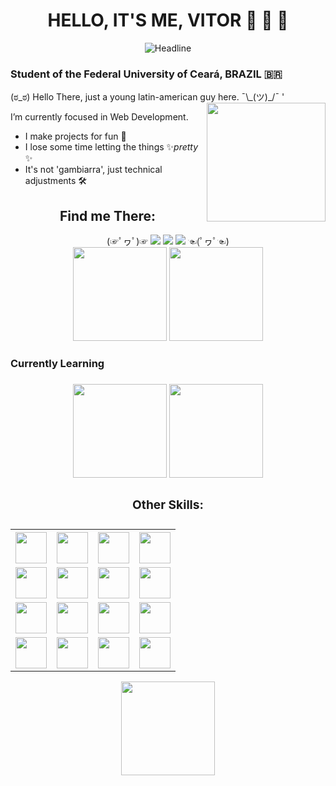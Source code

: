 <!-- Portfolio Presentation -->
<h1 align="center">HELLO, IT'S ME, VITOR 👋 👋 👋</h1>
<div align=center>
  <img src="https://readme-typing-svg.herokuapp.com?color=%236FDA44&size=32&center=true&vCenter=true&width=600&height=50&lines=Information+Systems+Student;Back-End+Developer;Problem+Solver;Freelancer;" alt="Headline"/>
</div>

<h3> Student of the Federal University of Ceará, BRAZIL 🇧🇷 </h3>
(ಠ_ಠ) Hello There, just a young latin-american guy here. ¯\_(ツ)_/¯
'
<img src="https://github.com/TheDudeThatCode/TheDudeThatCode/blob/master/Assets/Developer.gif" align="right" width="190">

I’m currently focused in Web Development.
- I make projects for fun 👀
- I lose some time letting the things ✨*pretty* ✨
- It's not 'gambiarra', just technical adjustments 🛠

<!-- Portfolio Contact Grid -->
<div>
  <div align="center">
    <h2><strong>Find me There:</strong></h2>
    (☞ﾟヮﾟ)☞ 
    <a href="https://www.instagram.com/u.vito.duarte/" target="_blank"><img src="https://img.shields.io/badge/-Instagram-%23E4405F?style=for-the-badge&logo=instagram&logoColor=white" target="_blank"></a>
    <a href = "mailto:v02hx10@gmail.com"><img src="https://img.shields.io/badge/-Gmail-%23333?style=for-the-badge&logo=gmail&logoColor=white" target="_blank"></a>
    <a href="https://www.linkedin.com/in/vitor-hugo-1601bb21a" target="_blank"><img src="https://img.shields.io/badge/-LinkedIn-%230077B5?style=for-the-badge&logo=linkedin&logoColor=white" target="_blank"></a>
    ☜(ﾟヮﾟ☜)
  </div>
  <div align="center">
      <img height="150em" src="https://github-readme-streak-stats.herokuapp.com/?user=Vitor-labs&layout=compact&langs_count=7&theme=tokyonight" />
      <img height="150em" src="https://github-readme-stats.vercel.app/api?username=Vitor-labs&show_icons=true&theme=tokyonight&include_all_commits=true&count_private=true" />
    <br/>
  </div>
</div>

<h3><strong>Currently Learning</strong><h3>
<div align="center">
  <img height="150em" src="https://user-images.githubusercontent.com/75076312/164616814-c4fa6b0a-d74b-46bc-a706-7baf07d72e53.png" />
  <img height="150em" src="https://res.cloudinary.com/practicaldev/image/fetch/s--JbQUn8ex--/c_imagga_scale,f_auto,fl_progressive,h_420,q_auto,w_1000/https://dev-to-uploads.s3.amazonaws.com/i/dl31pl15hyopctr0r2zc.png" />
  <h3><strong>Other Skills:</strong><h3>
  <table>
    <tr>
      <th><img align="center" width="50" height="50" src="https://cdn.jsdelivr.net/gh/devicons/devicon/icons/amazonwebservices/amazonwebservices-original.svg"/></th>
      <th><img align="center" width="50" height="50" src="https://cdn.jsdelivr.net/gh/devicons/devicon/icons/docker/docker-original.svg" /></th>
      <th><img align="center" width="50" height="50" src="https://cdn.jsdelivr.net/gh/devicons/devicon/icons/git/git-original.svg" /></th>
      <th><img align="center" width="50" height="50" src="https://cdn.jsdelivr.net/gh/devicons/devicon/icons/bash/bash-original.svg" /></th
    </tr>
    <tr>
      <td><img align="center" width="50" height="50" src="https://cdn.jsdelivr.net/gh/devicons/devicon/icons/django/django-plain.svg" /></td>
      <td><img align="center" width="50" height="50" src="https://cdn.jsdelivr.net/gh/devicons/devicon/icons/fastapi/fastapi-original.svg" /></td>
      <td><img align="center" width="50" height="50" src="https://cdn.jsdelivr.net/gh/devicons/devicon/icons/pytest/pytest-original.svg" /></td>
      <td><img align="center" width="50" height="50" src="https://cdn.jsdelivr.net/gh/devicons/devicon/icons/sqlalchemy/sqlalchemy-original.svg" /></td>
    </tr>
    <tr>
      <td><img align="center" width="50" height="50" src="https://cdn.jsdelivr.net/gh/devicons/devicon/icons/redis/redis-original.svg" /></td>
      <td><img align="center" width="50" height="50" src="https://cdn.jsdelivr.net/gh/devicons/devicon/icons/postgresql/postgresql-plain.svg" /></td>
      <td><img align="center" width="50" height="50" src="https://cdn.jsdelivr.net/gh/devicons/devicon/icons/sqlite/sqlite-original.svg" /></td>
      <td><img align="center" width="50" height="50" src="https://cdn.jsdelivr.net/gh/devicons/devicon/icons/mysql/mysql-original.svg" /></td>
    </tr>
    <tr>
      <td><img align="center" width="50" height="50" src="https://cdn.jsdelivr.net/gh/devicons/devicon/icons/typescript/typescript-plain.svg" /></td>
      <td><img align="center" width="50" height="50" src="https://cdn.jsdelivr.net/gh/devicons/devicon/icons/sequelize/sequelize-original.svg" /></td>
      <td><img align="center" width="50" height="50" src="https://cdn.jsdelivr.net/gh/devicons/devicon/icons/elixir/elixir-original.svg" /></td>
      <td><img align="center" width="50" height="50" src="https://cdn.jsdelivr.net/gh/devicons/devicon/icons/phoenix/phoenix-original.svg" /></td>
    </tr>
  </table>     
  <img height="150em" src="https://github-readme-stats.vercel.app/api/top-langs/?username=Vitor-labs&layout=compact&langs_count=6&theme=tokyonight" /> 
</div
